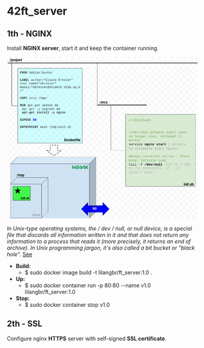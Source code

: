 # 42ft_server

<h2>1th - NGINX</h2>

Install **NGINX server**, start it and keep the container running.

![1th](readme_images/1.png)

_In Unix-type operating systems, the / dev / null, or null device, is a special file that discards all information written in it and that does not return any information to a process that reads it (more precisely, it returns an end of archive). In Unix programming jargon, it's also called a bit bucket or "black hole"._ [See](https://pt.wikipedia.org/wiki/Dispositivo_nulo)

* <b>Build:</b> 
  * $ sudo docker image build -t lilangbr/ft_server:1.0 .
* <b>Up:</b>    
  * $ sudo docker container run -p 80:80 --name v1.0 lilangbr/ft_server:1.0
* <b>Stop:</b>    
  * $ sudo docker container stop v1.0
  
<h2>2th - SSL</h2> 

Configure nginx <b>HTTPS</b> server with self-signed <b>SSL certificate</b>.

